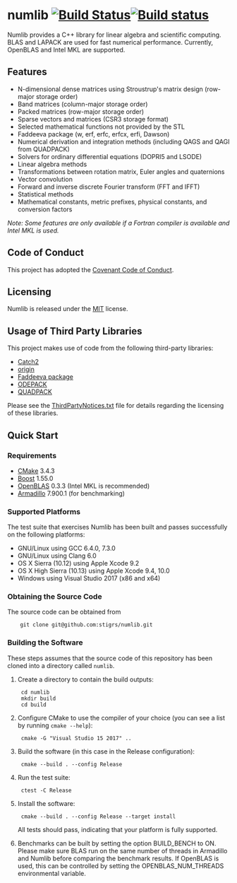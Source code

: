# numlib [![Build Status](https://travis-ci.org/stigrs/numlib.svg?branch=master)](https://travis-ci.org/stigrs/numlib)[![Build status](https://ci.appveyor.com/api/projects/status/github/stigrs/numlib?svg=true)](https://ci.appveyor.com/project/stigrs/numlib)

Numlib provides a C++ library for linear algebra and scientific computing.
BLAS and LAPACK are used for fast numerical performance. Currently, OpenBLAS
and Intel MKL are supported.

## Features

* N-dimensional dense matrices using Stroustrup's matrix design
  (row-major storage order)
* Band matrices (column-major storage order)
* Packed matrices (row-major storage order)
* Sparse vectors and matrices (CSR3 storage format)
* Selected mathematical functions not provided by the STL
* Faddeeva package (w, erf, erfc, erfcx, erfi, Dawson)
* Numerical derivation and integration methods (including QAGS and QAGI from 
  QUADPACK)
* Solvers for ordinary differential equations (DOPRI5 and LSODE)
* Linear algebra methods
* Transformations between rotation matrix, Euler angles and quaternions
* Vector convolution
* Forward and inverse discrete Fourier transform (FFT and IFFT)
* Statistical methods
* Mathematical constants, metric prefixes, physical constants, and
  conversion factors

_Note: Some features are only available if a Fortran compiler is available 
and Intel MKL is used._

## Code of Conduct

This project has adopted the [Covenant Code of Conduct](CODE_OF_CONDUCT.md).

## Licensing

Numlib is released under the [MIT](LICENSE) license.

## Usage of Third Party Libraries

This project makes use of code from the following third-party libraries:

* [Catch2](https://github.com/catchorg/Catch2)
* [origin](http://code.google.com/p/origin)
* [Faddeeva package](http://ab-initio.mit.edu/wiki/index.php/Faddeeva_Package) 
* [ODEPACK](https://computation.llnl.gov/casc/odepack/)
* [QUADPACK](http://www.netlib.org/quadpack/) 

Please see the [ThirdPartyNotices.txt](ThirdPartyNotices.txt) file for details
regarding the licensing of these libraries.

## Quick Start

### Requirements

* [CMake](https://cmake.org) 3.4.3
* [Boost](https://www.boost.org) 1.55.0
* [OpenBLAS](https://www.openblas.net/) 0.3.3 (Intel MKL is recommended)
* [Armadillo](http://arma.sourceforge.net) 7.900.1 (for benchmarking)

### Supported Platforms

The test suite that exercises Numlib has been built and passes successfully
on the following platforms:
* GNU/Linux using GCC 6.4.0, 7.3.0
* GNU/Linux using Clang 6.0
* OS X Sierra (10.12) using Apple Xcode 9.2
* OS X High Sierra (10.13) using Apple Xcode 9.4, 10.0 
* Windows using Visual Studio 2017 (x86 and x64)

### Obtaining the Source Code

The source code can be obtained from

        git clone git@github.com:stigrs/numlib.git

### Building the Software

These steps assumes that the source code of this repository has been cloned
into a directory called `numlib`.

1. Create a directory to contain the build outputs:

        cd numlib
        mkdir build
        cd build

2. Configure CMake to use the compiler of your choice (you can see a list by
   running `cmake --help`):

        cmake -G "Visual Studio 15 2017" ..

3. Build the software (in this case in the Release configuration):

        cmake --build . --config Release

4. Run the test suite:

        ctest -C Release

5. Install the software:

        cmake --build . --config Release --target install

   All tests should pass, indicating that your platform is fully supported.

6. Benchmarks can be built by setting the option BUILD_BENCH to ON. Please
   make sure BLAS run on the same number of threads in Armadillo and Numlib
   before comparing the benchmark results. If OpenBLAS is used, this can be
   controlled by setting the OPENBLAS_NUM_THREADS environmental variable.

